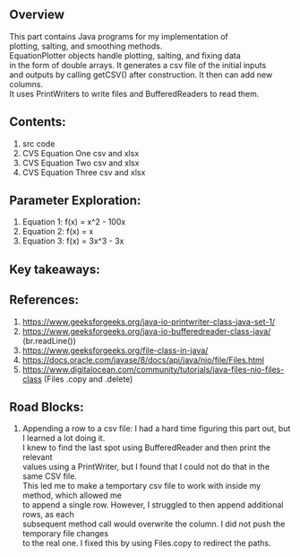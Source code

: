 ## Overview
This part contains Java programs for my implementation of \
plotting, salting, and smoothing methods. \
EquationPlotter objects handle plotting, salting, and fixing data \
in the form of double arrays. It generates a csv file of the initial inputs \
and outputs by calling getCSV() after construction. It then can add new columns. \
It uses PrintWriters to write files and BufferedReaders to read them. 

## Contents: 
1. src code
2. CVS Equation One csv and xlsx
3. CVS Equation Two csv and xlsx
4. CVS Equation Three csv and xlsx

## Parameter Exploration:
1. Equation 1: f(x) = x^2 - 100x
2. Equation 2: f(x) = x
3. Equation 3: f(x) = 3x^3 - 3x

## Key takeaways:

## References: 
1. https://www.geeksforgeeks.org/java-io-printwriter-class-java-set-1/
2. https://www.geeksforgeeks.org/java-io-bufferedreader-class-java/ (br.readLine())
3. https://www.geeksforgeeks.org/file-class-in-java/
4. https://docs.oracle.com/javase/8/docs/api/java/nio/file/Files.html
5. https://www.digitalocean.com/community/tutorials/java-files-nio-files-class (Files .copy and .delete)


## Road Blocks:
1. Appending a row to a csv file:
     I had a hard time figuring this part out, but I learned a lot doing it. \
   I knew to find the last spot using BufferedReader and then print the relevant \
   values using a PrintWriter, but I found that I could not do that in the same CSV file. \
   This led me to make a temportary csv file to work with inside my method, which allowed me \
   to append a single row. However, I struggled to then append additional rows, as each\
   subsequent method call would overwrite the column. I did not push the temporary file changes \
   to the real one. I fixed this by using Files.copy to redirect the paths.


